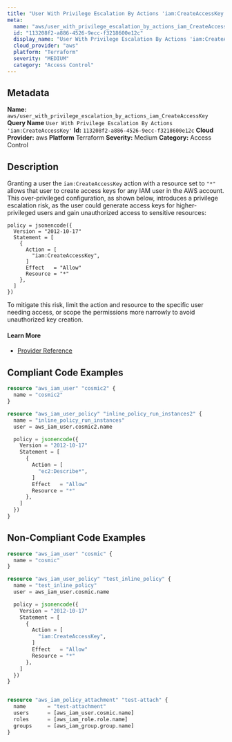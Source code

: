 ```yaml
---
title: "User With Privilege Escalation By Actions 'iam:CreateAccessKey'"
meta:
  name: "aws/user_with_privilege_escalation_by_actions_iam_CreateAccessKey"
  id: "113208f2-a886-4526-9ecc-f3218600e12c"
  display_name: "User With Privilege Escalation By Actions 'iam:CreateAccessKey'"
  cloud_provider: "aws"
  platform: "Terraform"
  severity: "MEDIUM"
  category: "Access Control"
---
```

## Metadata
**Name:** `aws/user_with_privilege_escalation_by_actions_iam_CreateAccessKey`
**Query Name** `User With Privilege Escalation By Actions 'iam:CreateAccessKey'`
**Id:** `113208f2-a886-4526-9ecc-f3218600e12c`
**Cloud Provider:** aws
**Platform** Terraform
**Severity:** Medium
**Category:** Access Control
## Description
Granting a user the `iam:CreateAccessKey` action with a resource set to `"*"` allows that user to create access keys for any IAM user in the AWS account. This over-privileged configuration, as shown below, introduces a privilege escalation risk, as the user could generate access keys for higher-privileged users and gain unauthorized access to sensitive resources:

```
policy = jsonencode({
  Version = "2012-10-17"
  Statement = [
    {
      Action = [
        "iam:CreateAccessKey",
      ]
      Effect   = "Allow"
      Resource = "*"
    },
  ]
})
```

To mitigate this risk, limit the action and resource to the specific user needing access, or scope the permissions more narrowly to avoid unauthorized key creation.

#### Learn More

 - [Provider Reference](https://registry.terraform.io/providers/hashicorp/aws/latest/docs/resources/iam_user_policy#policy)


## Compliant Code Examples
```terraform
resource "aws_iam_user" "cosmic2" {
  name = "cosmic2"
}

resource "aws_iam_user_policy" "inline_policy_run_instances2" {
  name = "inline_policy_run_instances"
  user = aws_iam_user.cosmic2.name

  policy = jsonencode({
    Version = "2012-10-17"
    Statement = [
      {
        Action = [
          "ec2:Describe*",
        ]
        Effect   = "Allow"
        Resource = "*"
      },
    ]
  })
}

```
## Non-Compliant Code Examples
```terraform
resource "aws_iam_user" "cosmic" {
  name = "cosmic"
}

resource "aws_iam_user_policy" "test_inline_policy" {
  name = "test_inline_policy"
  user = aws_iam_user.cosmic.name

  policy = jsonencode({
    Version = "2012-10-17"
    Statement = [
      {
        Action = [
          "iam:CreateAccessKey",
        ]
        Effect   = "Allow"
        Resource = "*"
      },
    ]
  })
}


resource "aws_iam_policy_attachment" "test-attach" {
  name       = "test-attachment"
  users      = [aws_iam_user.cosmic.name]
  roles      = [aws_iam_role.role.name]
  groups     = [aws_iam_group.group.name]
}


```